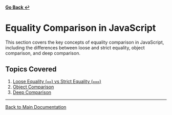 #### [Go Back ↩](../README.md)

# Equality Comparison in JavaScript

This section covers the key concepts of equality comparison in JavaScript, including the differences between loose and strict equality, object comparison, and deep comparison.

## Topics Covered

1. [Loose Equality (`==`) vs Strict Equality (`===`)](./loose_vs_strict.md)
2. [Object Comparison](./object_comparison.md)
3. [Deep Comparison](./deep_comparison.md)

---
[Back to Main Documentation](../README.md)
